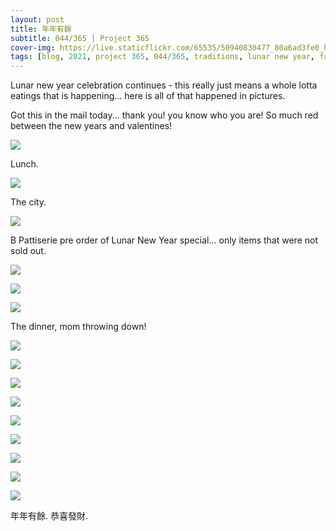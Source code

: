 ```yaml
---
layout: post
title: 年年有餘
subtitle: 044/365 | Project 365
cover-img: https://live.staticflickr.com/65535/50940830477_80a6ad3fe0_h.jpg
tags: [blog, 2021, project 365, 044/365, traditions, lunar new year, family]
---
```

Lunar new year celebration continues - this really just means a whole lotta eatings that is happening... here is all of that happened in pictures.

Got this in the mail today... thank you! you know who you are!  So much red between the new years and valentines!
<p class="post-img-wrap">
  <img src="https://live.staticflickr.com/65535/50940017303_d8e55d203e_h.jpg">
</p>

Lunch.
<p class="post-img-wrap">
  <img src="https://live.staticflickr.com/65535/50940281197_2da4727d52_h.jpg">
</p>

The city.
<p class="post-img-wrap">
  <img src="https://live.staticflickr.com/65535/50940712466_8c9fd984ce_h.jpg">
</p>

B Pattiserie pre order of Lunar New Year special... only items that were not sold out.
<p class="post-img-wrap">
  <img src="https://live.staticflickr.com/65535/50940819872_0d87da4262_h.jpg">
</p>
<p class="post-img-wrap">
  <img src="https://live.staticflickr.com/65535/50940714796_8e73e34018_h.jpg">
</p>
<p class="post-img-wrap">
  <img src="https://live.staticflickr.com/65535/50940821162_efdcd1c1ff_h.jpg">
</p>

The dinner, mom throwing down!
<p class="post-img-wrap">
  <img src="https://live.staticflickr.com/65535/50940829052_1decb11b16_h.jpg">
</p>
<p class="post-img-wrap">
  <img src="https://live.staticflickr.com/65535/50940830477_80a6ad3fe0_h.jpg">
</p>
<p class="post-img-wrap">
  <img src="https://live.staticflickr.com/65535/50940874947_2aede33fa0_h.jpg">
</p>
<p class="post-img-wrap">
  <img src="https://live.staticflickr.com/65535/50941150097_5a4b580c01_h.jpg">
</p>
<p class="post-img-wrap">
  <img src="https://live.staticflickr.com/65535/50940370248_6f5123b5a0_h.jpg">
</p>
<p class="post-img-wrap">
  <img src="https://live.staticflickr.com/65535/50941153967_e2d7de2c2e_h.jpg">
</p>
<p class="post-img-wrap">
  <img src="https://live.staticflickr.com/65535/50941044891_a4fd7f8182_h.jpg">
</p>
<p class="post-img-wrap">
  <img src="https://live.staticflickr.com/65535/50941177922_778a6b7bb3_h.jpg">
</p>
<p class="post-img-wrap">
  <img src="https://live.staticflickr.com/65535/50941069626_97aa77ebca_h.jpg">
</p>
年年有餘. 恭喜發財.
